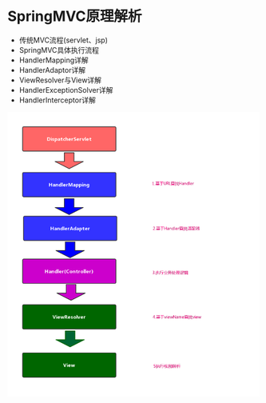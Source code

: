 # SpringMVC原理解析

- 传统MVC流程(servlet、jsp)
- SpringMVC具体执行流程
- HandlerMapping详解
- HandlerAdaptor详解
- ViewResolver与View详解
- HandlerExceptionSolver详解
- HandlerInterceptor详解

![](pictures/SpringMVC处理流程.png)

